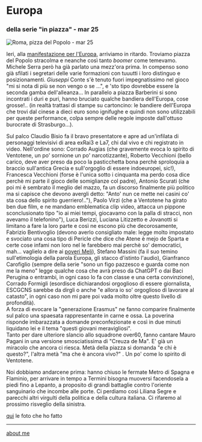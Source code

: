 # Europa  
### della serie "in piazza" - mar 25  
 
![](https://i.postimg.cc/cL32jdSw/Immagine-2025-03-16-093051.jpg "Roma, pizza del Popolo - mar 25")    

Ieri, alla [manifestazione per l'Europa](https://www.rainews.it/video/2025/03/serra-in-un-mondo-in-frantumi-una-piazza-che-unisce-persone-e-idee-e-uno-scandalo-3ab8501e-b2ea-4833-a7a4-0f1a0c129a1d.html), arriviamo in ritardo. Troviamo piazza del Popolo stracolma e neanche così tanto *boomer* come temevamo. Michele Serra però ha già parlato una mezz'ora prima. In compenso sono già sfilati i segretari delle varie formazioni con tuuutti i loro distinguo e posizionamenti. *Giuseppi* Conte s'è tenuto fuori impegnatissimo nel gioco "mi si nota di più se non vengo o se ...", e 'sto tipo dovrebbe essere la seconda gamba dell'alleanza...  In parallelo a piazza Barberini si sono incontrati i duri e puri, hanno bruciato qualche bandiera dell'Europa, cose grosse!.. (in realtà trattasi di stampe su cartoncino: le bandiere dell'Europa che trovi dal cinese a dieci euro sono ignifughe e quindi non sono utilizzabili per queste performance, colpa sempre delle regole imposte dall'ottuso burocrate di Strasburgo...).  

Sul palco Claudio Bisio fa il bravo presentatore e apre ad un'infilata di personaggi televisivi di area exRai3 e La7, chi dal vivo e chi registrato in video. Nell'ordine sono: Corrado Augias (che gravemente evoca lo spirito di Ventotene, un po' sornione un po' narcotizzante), Roberto Vecchioni (bello carico, deve aver preso da poco la pasticchetta bona perchè sproloquia a braccio sull'antica Grecia e sull'orgoglio di essere indoeuropei, sic!), Francesca Vecchioni (forse è l'unica sotto i cinquanta ma perdo cosa dice perchè mi parte il gioco delle somiglianze col padre), Antonio Scurati (che poi mi è sembrato il meglio del mazzo, fa un discorso finalmente più politico ma si capisce che devono avergli detto: "Anto' nun ce mette nei casini co' sta cosa dello spirito guerriero!.."), Paolo Virzi (che a Ventotene ha girato ben due film, e ne mandano emblematica clip video, attacca un pippone sconclusionato tipo "io ai miei tempi, giocavamo con la palla di stracci, non avevamo il telefonino"), Luca Berizzi, Luciana Litizzetto e Jovanotti si limitano a fare la loro parte e così ne escono più che decorosamente, Fabrizio Bentivoglio (devono averlo consigliato male: legge molto impostato e svociato una cosa tipo di Pericle che dice che Atene è mejo de Sparta e certe cose infami non loro nel le farebbero mai perchè so' democratici, mah... vaglielo a dire ai [poveri Meli](https://www.treccani.it/magazine/chiasmo/lettere_e_arti/Dialogo/SSC_Mandolfo_Tucidide_Meli_Ateniesi.html)), Stefano Massini (fa il suo temino sull'etimologia della parola Europa, gli stacco d'istinto l'audio), Gianfranco Carofiglio (sempre della serie "sono un figo pazzesco e guarda come non me la meno" legge qualche cosa che avrà preso da ChatGPT o dai Baci Perugina o entrambi, in ogni caso lo fa con classe e una certa convinzione), Corrado Formigli (esordisce dichiarandosi orgoglioso di essere giornalista, ESCGCNS sarebbe da dirgli o anche "e allora io so' orgoglioso di lavorare al catasto", in ogni caso non mi pare poi vada molto oltre questo livello di profondità).  
A forza di evocare la "generazione Erasmus" ne fanno comparire finalmente sul palco una spaesata rappresentante in carne e ossa. La poverina risponde imbarazzata a domande preconfezionate e così in due minuti liquidano lei e il tema "questi giovani meravigliosi".  
Tanto per dare ulteriore slancio allo squadrone over60, fanno cantare Mauro Pagani in una versione smosciatissima di "Creuza de Ma". E' già un miracolo che ancora ci riesca. Metà della piazza si domanda "e chi è questo?", l'altra metà "ma che è ancora vivo?" . Un po' come lo spirito di Ventotene.  

Noi dobbiamo andarcene prima: hanno chiuso le fermate Metro di Spagna e Flaminio, per arrivare in tempo a Termini bisogna muoversi facendosela a piedi fino a Lepanto, a proposito di grandi battaglie contro l'oriente sanguinario che incombe alle porte. Ci perdiamo così Liliana Segre e parecchi altri virgulti della politica e della cultura italiana. Ci rifaremo al prossimo risveglio della sinistra.     

[qui](https://www.flickr.com/gp/cacioman/0KNt826gxz) le foto che ho fatto  

---  
[about me](https://about.me/cacioman)  
